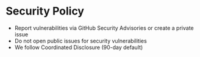 # Security Policy

- Report vulnerabilities via GitHub Security Advisories or create a private issue
- Do not open public issues for security vulnerabilities
- We follow Coordinated Disclosure (90-day default)

